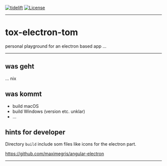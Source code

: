 [![tidelift][tidelift-image]][tidelift-url]
[![License][license-image]][license-url]

***

# tox-electron-tom

personal playground for an electron based app ...

***

## was geht

... nix

## was kommt

* build macOS
* build Windows (version etc. unklar)
* ...

## hints for developer

Directory `build` include som files like icons for the electron part.

https://github.com/maximegris/angular-electron

***
[license-image]: https://img.shields.io/github/license/dasrick/tox-electron-tom.svg?style=flat-square
[license-url]: https://github.com/dasrick/tox-electron-tom/blob/master/LICENSE


[tidelift-image]: https://tidelift.com/badges/dasrick/tox-electron-tom/repo?style=flat-square
[tidelift-url]: https://tidelift.com/repo/github/dasrick/tox-electron-tom
